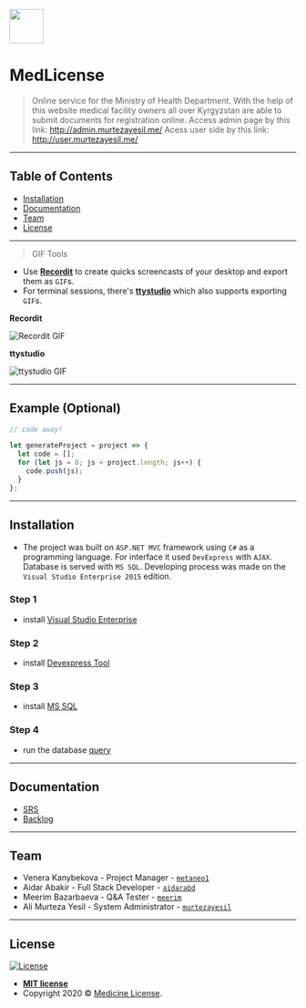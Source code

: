 <a href="#"><img src="https://image.flaticon.com/icons/png/512/2927/2927060.png" width="60" height="60"></a>

# MedLicense

> Online service for the Ministry of Health Department. With the help of this website medical facility owners all over Kyrgyzstan are 
> able to submit documents for registration online. Access admin page by this link: http://admin.murtezayesil.me/ 
> Acess user side by this link: http://user.murtezayesil.me/

---

## Table of Contents

- [Installation](#installation)
- [Documentation](#Documentation)
- [Team](#team)
- [License](#license)


---

> GIF Tools

- Use <a href="http://recordit.co/" target="_blank">**Recordit**</a> to create quicks screencasts of your desktop and export them as `GIF`s.
- For terminal sessions, there's <a href="https://github.com/chjj/ttystudio" target="_blank">**ttystudio**</a> which also supports exporting `GIF`s.

**Recordit**

![Recordit GIF](http://g.recordit.co/iLN6A0vSD8.gif)

**ttystudio**

![ttystudio GIF](https://raw.githubusercontent.com/chjj/ttystudio/master/img/example.gif)

---

## Example (Optional)

```javascript
// code away!

let generateProject = project => {
  let code = [];
  for (let js = 0; js < project.length; js++) {
    code.push(js);
  }
};
```

---

## Installation

- The project was built on `ASP.NET MVC` framework using `C#` as a programming language. For interface it used `DevExpress` with `AJAX`. 
Database is served with `MS SQL`. Developing process was made on the `Visual Studio Enterprise 2015` edition.

### Step 1  
- install <a href="https://visualstudio.microsoft.com/ru/vs/older-downloads/?rr=https%3A%2F%2Fwww.google.com%2F">Visual Studio Enterprise</a>
### Step 2  
- install <a href="https://www.devexpress.com/products/net/controls/asp/mvc/">Devexpress Tool</a>  
### Step 3  
- install <a href="https://www.microsoft.com/en-us/sql-server/sql-server-downloads">MS SQL</a>
### Step 4  
- run the database <a href="https://github.com/metaneo1/Medicine-License/tree/master/Script" target="_blank">query</a> 
---

## Documentation
- <a href="https://github.com/metaneo1/Medicine-License/wiki" target="_blank">SRS</a>
- <a href="https://github.com/metaneo1/Medicine-License/projects/2" target="_blank">Backlog</a>

---

## Team

- Venera Kanybekova - Project Manager - <a href="https://github.com/metaneo1" target="_blank">`metaneo1`</a>  
- Aidar Abakir - Full Stack Developer - <a href="https://github.com/aidarabd">`aidarabd`</a>  
- Meerim Bazarbaeva - Q&A Tester -  <a href="https://github.com/b-meerim" target="_blank">`meerim`</a>  
- Ali Murteza Yesil - System Administrator - <a href="https://github.com/murtezayesil" target="_blank">`murtezayesil`</a>


---

## License

[![License](http://img.shields.io/:license-mit-blue.svg?style=flat-square)](http://badges.mit-license.org)

- **[MIT license](https://github.com/metaneo1/Medicine-License/blob/master/LICENSE)**
- Copyright 2020 © <a href="#" target="_blank">Medicine License</a>.
